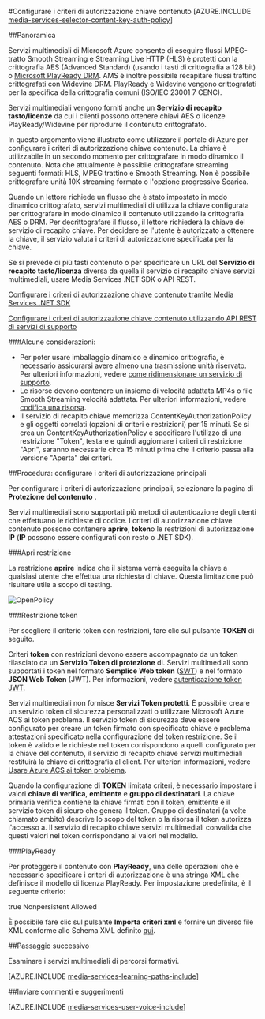 <properties 
    pageTitle="Configurare i criteri di autorizzazione chiave contenuto tramite il portale di Azure | Microsoft Azure" 
    description="Informazioni su come configurare un criterio di autorizzazioni per una chiave del contenuto." 
    services="media-services" 
    documentationCenter="" 
    authors="juliako" 
    manager="erikre" 
    editor=""/>

<tags 
    ms.service="media-services" 
    ms.workload="media" 
    ms.tgt_pltfrm="na" 
    ms.devlang="na" 
    ms.topic="article" 
    ms.date="10/12/2016" 
    ms.author="juliako"/>



#<a name="configure-content-key-authorization-policy"></a>Configurare i criteri di autorizzazione chiave contenuto
[AZURE.INCLUDE [media-services-selector-content-key-auth-policy](../../includes/media-services-selector-content-key-auth-policy.md)]


##<a name="overview"></a>Panoramica

Servizi multimediali di Microsoft Azure consente di eseguire flussi MPEG-tratto Smooth Streaming e Streaming Live HTTP (HLS) è protetti con la crittografia AES (Advanced Standard) (usando i tasti di crittografia a 128 bit) o [Microsoft PlayReady DRM](https://www.microsoft.com/playready/overview/). AMS è inoltre possibile recapitare flussi trattino crittografati con Widevine DRM. PlayReady e Widevine vengono crittografati per la specifica della crittografia comuni (ISO/IEC 23001 7 CENC).

Servizi multimediali vengono forniti anche un **Servizio di recapito tasto/licenze** da cui i clienti possono ottenere chiavi AES o licenze PlayReady/Widevine per riprodurre il contenuto crittografato.

In questo argomento viene illustrato come utilizzare il portale di Azure per configurare i criteri di autorizzazione chiave contenuto. La chiave è utilizzabile in un secondo momento per crittografare in modo dinamico il contenuto. Nota che attualmente è possibile crittografare streaming seguenti formati: HLS, MPEG trattino e Smooth Streaming. Non è possibile crittografare unità 10K streaming formato o l'opzione progressivo Scarica.

Quando un lettore richiede un flusso che è stato impostato in modo dinamico crittografato, servizi multimediali di utilizza la chiave configurata per crittografare in modo dinamico il contenuto utilizzando la crittografia AES o DRM. Per decrittografare il flusso, il lettore richiederà la chiave del servizio di recapito chiave. Per decidere se l'utente è autorizzato a ottenere la chiave, il servizio valuta i criteri di autorizzazione specificata per la chiave.


Se si prevede di più tasti contenuto o per specificare un URL del **Servizio di recapito tasto/licenza** diversa da quella il servizio di recapito chiave servizi multimediali, usare Media Services .NET SDK o API REST.

[Configurare i criteri di autorizzazione chiave contenuto tramite Media Services .NET SDK](media-services-dotnet-configure-content-key-auth-policy.md)

[Configurare i criteri di autorizzazione chiave contenuto utilizzando API REST di servizi di supporto](media-services-rest-configure-content-key-auth-policy.md)

###<a name="some-considerations-apply"></a>Alcune considerazioni:

- Per poter usare imballaggio dinamico e dinamico crittografia, è necessario assicurarsi avere almeno una trasmissione unità riservato. Per ulteriori informazioni, vedere [come ridimensionare un servizio di supporto](media-services-portal-manage-streaming-endpoints.md).
- Le risorse devono contenere un insieme di velocità adattata MP4s o file Smooth Streaming velocità adattata. Per ulteriori informazioni, vedere [codifica una risorsa](media-services-encode-asset.md).
- Il servizio di recapito chiave memorizza ContentKeyAuthorizationPolicy e gli oggetti correlati (opzioni di criteri e restrizioni) per 15 minuti.  Se si crea un ContentKeyAuthorizationPolicy e specificare l'utilizzo di una restrizione "Token", testare e quindi aggiornare i criteri di restrizione "Apri", saranno necessarie circa 15 minuti prima che il criterio passa alla versione "Aperta" dei criteri.


##<a name="how-to-configure-the-key-authorization-policy"></a>Procedura: configurare i criteri di autorizzazione principali

Per configurare i criteri di autorizzazione principali, selezionare la pagina di **Protezione del contenuto** .

Servizi multimediali sono supportati più metodi di autenticazione degli utenti che effettuano le richieste di codice. I criteri di autorizzazione chiave contenuto possono contenere **aprire**, **token**o le restrizioni di autorizzazione **IP** (**IP** possono essere configurati con resto o .NET SDK).

###<a name="open-restriction"></a>Apri restrizione

La restrizione **aprire** indica che il sistema verrà eseguita la chiave a qualsiasi utente che effettua una richiesta di chiave. Questa limitazione può risultare utile a scopo di testing.

![OpenPolicy][open_policy]

###<a name="token-restriction"></a>Restrizione token

Per scegliere il criterio token con restrizioni, fare clic sul pulsante **TOKEN** di seguito.

Criteri **token** con restrizioni devono essere accompagnato da un token rilasciato da un **Servizio Token di protezione** di. Servizi multimediali sono supportati i token nel formato **Semplice Web token** ([SWT](https://msdn.microsoft.com/library/gg185950.aspx#BKMK_2)) e nel formato **JSON Web Token** (JWT). Per informazioni, vedere [autenticazione token JWT](http://www.gtrifonov.com/2015/01/03/jwt-token-authentication-in-azure-media-services-and-dynamic-encryption/).

Servizi multimediali non fornisce **Servizi Token protetti**. È possibile creare un servizio token di sicurezza personalizzati o utilizzare Microsoft Azure ACS ai token problema. Il servizio token di sicurezza deve essere configurato per creare un token firmato con specificato chiave e problema attestazioni specificato nella configurazione del token restrizione. Se il token è valido e le richieste nel token corrispondono a quelli configurato per la chiave del contenuto, il servizio di recapito chiave servizi multimediali restituirà la chiave di crittografia al client. Per ulteriori informazioni, vedere [Usare Azure ACS ai token problema](http://mingfeiy.com/acs-with-key-services).

Quando la configurazione di **TOKEN** limitata criteri, è necessario impostare i valori **chiave di verifica**, **emittente** e **gruppo di destinatari**. La chiave primaria verifica contiene la chiave firmati con il token, emittente è il servizio token di sicuro che genera il token. Gruppo di destinatari (a volte chiamato ambito) descrive lo scopo del token o la risorsa il token autorizza l'accesso a. Il servizio di recapito chiave servizi multimediali convalida che questi valori nel token corrispondano ai valori nel modello.

###<a name="playready"></a>PlayReady

Per proteggere il contenuto con **PlayReady**, una delle operazioni che è necessario specificare i criteri di autorizzazione è una stringa XML che definisce il modello di licenza PlayReady. Per impostazione predefinita, è il seguente criterio:

<PlayReadyLicenseResponseTemplate xmlns:i="http://www.w3.org/2001/XMLSchema-instance" xmlns="http://schemas.microsoft.com/Azure/MediaServices/KeyDelivery/PlayReadyTemplate/v1">
      <LicenseTemplates>
        <PlayReadyLicenseTemplate><AllowTestDevices>true</AllowTestDevices>
          <ContentKey i:type="ContentEncryptionKeyFromHeader" />
          <LicenseType>Nonpersistent</LicenseType>
          <PlayRight>
            <AllowPassingVideoContentToUnknownOutput>Allowed</AllowPassingVideoContentToUnknownOutput>
          </PlayRight>
        </PlayReadyLicenseTemplate>
      </LicenseTemplates>
    </PlayReadyLicenseResponseTemplate>

È possibile fare clic sul pulsante **Importa criteri xml** e fornire un diverso file XML conforme allo Schema XML definito [qui](https://msdn.microsoft.com/library/azure/dn783459.aspx).


##<a name="next-step"></a>Passaggio successivo

Esaminare i servizi multimediali di percorsi formativi.

[AZURE.INCLUDE [media-services-learning-paths-include](../../includes/media-services-learning-paths-include.md)]

##<a name="provide-feedback"></a>Inviare commenti e suggerimenti

[AZURE.INCLUDE [media-services-user-voice-include](../../includes/media-services-user-voice-include.md)]





[open_policy]: ./media/media-services-portal-configure-content-key-auth-policy/media-services-protect-content-with-open-restriction.png
[token_policy]: ./media/media-services-key-authorization-policy/media-services-protect-content-with-token-restriction.png

